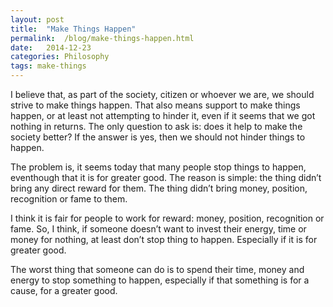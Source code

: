 ```yaml
---
layout: post
title:  "Make Things Happen"
permalink:  /blog/make-things-happen.html
date:   2014-12-23
categories: Philosophy
tags: make-things
---
```


I believe that, as part of the society, citizen or whoever we are, we should strive to make things happen. That also means support to make things happen, or at least not attempting to hinder it, even if it seems that we got nothing in returns. The only question to ask is: does it help to make the society better? If the answer is yes, then we should not hinder things to happen.

The problem is, it seems today that many people stop things to happen, eventhough that it is for greater good. The reason is simple: the thing didn’t bring any direct reward for them. The thing didn’t bring money, position, recognition or fame to them.

I think it is fair for people to work for reward: money, position, recognition or fame. So, I think, if someone doesn’t want to invest their energy, time or money for nothing, at least don’t stop thing to happen. Especially if it is for greater good.

The worst thing that someone can do is to spend their time, money and energy to stop something to happen, especially if that something is for a cause, for a greater good.
